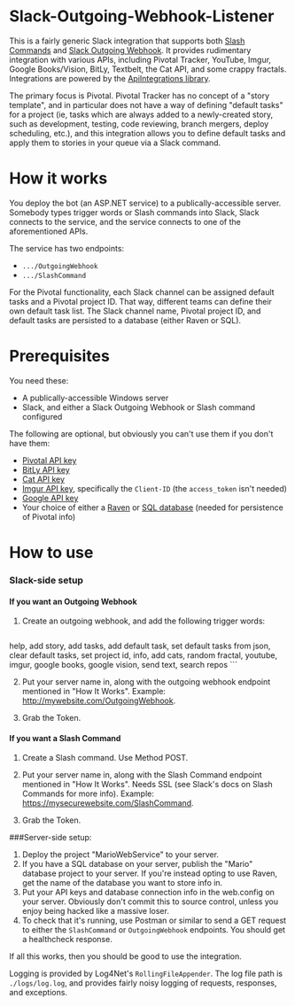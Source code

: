 # Slack-Outgoing-Webhook-Listener

This is a fairly generic Slack integration that supports both [Slash Commands](https://api.slack.com/slash-commands) and [Slack Outgoing Webhook](https://api.slack.com/outgoing-webhooks). It provides rudimentary integration with various APIs, including Pivotal Tracker, YouTube, Imgur, Google Books/Vision, BitLy, Textbelt, the Cat API, and some crappy fractals. Integrations are powered by the [ApiIntegrations library](https://github.com/DumpsterDoofus/ApiIntegrations).

The primary focus is Pivotal. Pivotal Tracker has no concept of a "story template", and in particular does not have a way of defining "default tasks" for a project (ie, tasks which are always added to a newly-created story, such as development, testing, code reviewing, branch mergers, deploy scheduling, etc.), and this integration allows you to define default tasks and apply them to stories in your queue via a Slack command.

# How it works

You deploy the bot (an ASP.NET service) to a publically-accessible server. Somebody types trigger words or Slash commands into Slack, Slack connects to the service, and the service connects to one of the aforementioned APIs.

The service has two endpoints:

- `.../OutgoingWebhook`
- `.../SlashCommand`

For the Pivotal functionality, each Slack channel can be assigned default tasks and a Pivotal project ID. That way, different teams can define their own default task list. The Slack channel name, Pivotal project ID, and default tasks are persisted to a database (either Raven or SQL).

# Prerequisites

You need these:

- A publically-accessible Windows server
- Slack, and either a Slack Outgoing Webhook or Slash command configured

The following are optional, but obviously you can't use them if you don't have them:

- [Pivotal API key](http://www.pivotaltracker.com/help/articles/api_token/)
- [BitLy API key](https://bitly.com/a/oauth_apps)
- [Cat API key](http://thecatapi.com/api-key-registration.html)
- [Imgur API key](https://api.imgur.com/oauth2/addclient), specifically the `Client-ID` (the `access_token` isn't needed)
- [Google API key](https://console.developers.google.com)
- Your choice of either a [Raven](https://ravendb.net/) or [SQL database](https://www.microsoft.com/en-us/download/details.aspx?id=52679) (needed for persistence of Pivotal info)

# How to use

### Slack-side setup

#### If you want an Outgoing Webhook

1. Create an outgoing webhook, and add the following trigger words: 

	```
help, add story, add tasks, add default task, set default tasks from json, clear default tasks, set project id, info, add cats, random fractal, youtube, imgur, google books, google vision, send text, search repos
	```

2. Put your server name in, along with the outgoing webhook endpoint mentioned in "How It Works". Example: http://mywebsite.com/OutgoingWebhook.

3. Grab the Token.

#### If you want a Slash Command

1. Create a Slash command. Use Method POST.

2. Put your server name in, along with the Slash Command endpoint mentioned in "How It Works". Needs SSL (see Slack's docs on Slash Commands for more info). Example: https://mysecurewebsite.com/SlashCommand.

3. Grab the Token.


###Server-side setup:

1. Deploy the project "MarioWebService" to your server.
2. If you have a SQL database on your server, publish the "Mario" database project to your server. If you're instead opting to use Raven, get the name of the database you want to store info in.
3. Put your API keys and database connection info in the web.config on your server. Obviously don't commit this to source control, unless you enjoy being hacked like a massive loser.
4. To check that it's running, use Postman or similar to send a GET request to either the `SlashCommand` or `OutgoingWebhook` endpoints. You should get a healthcheck response. 

If all this works, then you should be good to use the integration. 

Logging is provided by Log4Net's `RollingFileAppender`. The log file path is `./logs/log.log`, and provides fairly noisy logging of requests, responses, and exceptions.
